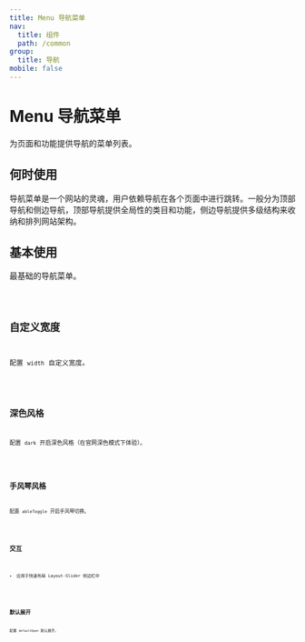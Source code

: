 ```yaml
---
title: Menu 导航菜单
nav:
  title: 组件
  path: /common
group:
  title: 导航
mobile: false
---
```


# Menu 导航菜单

为页面和功能提供导航的菜单列表。

## 何时使用

导航菜单是一个网站的灵魂，用户依赖导航在各个页面中进行跳转。一般分为顶部导航和侧边导航，顶部导航提供全局性的类目和功能，侧边导航提供多级结构来收纳和排列网站架构。

## 基本使用

最基础的导航菜单。

<code src="./demos/index1.tsx"/>

## 自定义宽度

配置 `width` 自定义宽度。

<code src="./demos/index2.tsx" />

## 深色风格

配置 `dark` 开启深色风格（在官网深色模式下体验）。

<code src="./demos/index3.tsx" />

## 手风琴风格

配置 `ableToggle` 开启手风琴切换。

<code src="./demos/index4.tsx" />

## 交互

- 应用于快速布局 Layout-Slider 侧边栏中

<code src="./demos/index5.tsx" />

## 默认展开

配置 `defaultOpen` 默认展开。

<code src="./demos/index6.tsx" />

<API/>
